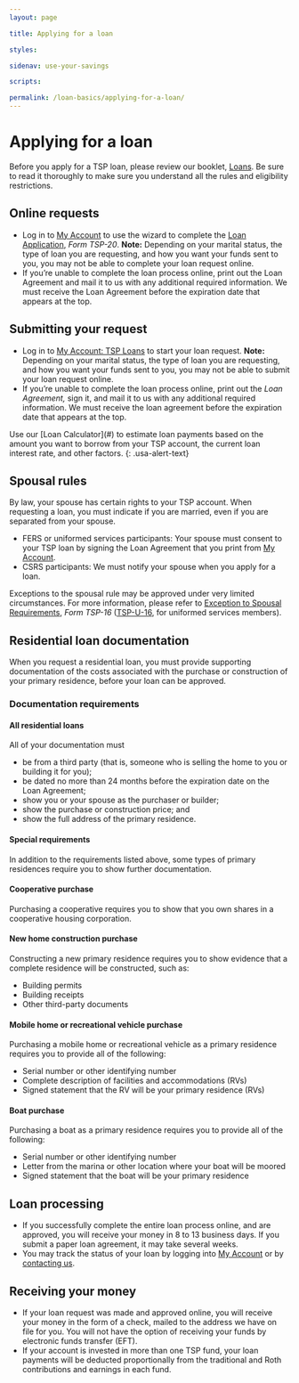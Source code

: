 ```yaml
---
layout: page

title: Applying for a loan

styles:

sidenav: use-your-savings

scripts:

permalink: /loan-basics/applying-for-a-loan/
---
```


# Applying for a loan
Before you apply for a TSP loan, please review our booklet, [Loans](#). Be sure to read it thoroughly to make sure you understand all the rules and eligibility restrictions.

## Online requests
+ Log in to [My Account](https://www.tsp.gov/tsp/loan.do?subaction=menu&amp;_name=loan) to use the wizard to complete the [Loan Application](), *Form TSP-20*. **Note:** Depending on your marital status, the type of loan you are requesting, and how you want your funds sent to you, you may not be able to complete your loan request online.
+ If you’re unable to complete the loan process online, print out the Loan Agreement and mail it to us with any additional required information. We must receive the Loan Agreement before the expiration date that appears at the top.


## Submitting your request
+ Log in to [My Account: TSP Loans](https://www.tsp.gov/tsp/login.html) to start your loan request. **Note:** Depending on your marital status, the type of loan you are requesting, and how you want your funds sent to you, you may not be able to submit your loan request online.
+ If you’re unable to complete the loan process online, print out the _Loan Agreement,_ sign it, and mail it to us with any additional required information. We must receive the loan agreement before the expiration date that appears at the top.

<div class="usa-alert usa-alert-info">
<div class="usa-alert-body" markdown="1">
Use our [Loan Calculator](#) to estimate loan payments based on the amount you want to borrow from your TSP account, the current loan interest rate, and other factors.
{: .usa-alert-text}
</div>
</div>

## Spousal rules
By law, your spouse has certain rights to your TSP account. When requesting a loan, you must indicate if you are married, even if you are separated from your spouse.
+ FERS or uniformed services participants: Your spouse must consent to your TSP loan by signing the Loan Agreement that you print from [My Account](https://www.tsp.gov/tsp/login.html).
+ CSRS participants: We must notify your spouse when you apply for a loan.

Exceptions to the spousal rule may be approved under very limited circumstances. For more information, please refer to [Exception to Spousal Requirements](#), _Form TSP-16_ ([TSP-U-16](#), for uniformed services members).

## Residential loan documentation
When you request a residential loan, you must provide supporting documentation of the costs associated with the purchase or construction of your primary residence, before your loan can be approved. 

### Documentation requirements
#### All residential loans

All of your documentation must
+ be from a third party (that is, someone who is selling the home to you or building it for you);
+ be dated no more than 24 months before the expiration date on the Loan Agreement;
+ show you or your spouse as the purchaser or builder;
+ show the purchase or construction price; and
+ show the full address of the primary residence.
#### Special requirements
In addition to the requirements listed above, some types of primary residences require you to show further documentation.
#### Cooperative purchase
Purchasing a cooperative requires you to show that you own shares in a cooperative housing corporation.
#### New home construction purchase
Constructing a new primary residence requires you to show evidence that a complete residence will be constructed, such as:
+ Building permits
+ Building receipts
+ Other third-party documents
#### Mobile home or recreational vehicle purchase
Purchasing a mobile home or recreational vehicle as a primary residence requires you to provide all of the following:
+ Serial number or other identifying number
+ Complete description of facilities and accommodations (RVs)
+ Signed statement that the RV will be your primary residence (RVs)
#### Boat purchase
Purchasing a boat as a primary residence requires you to provide all of the following:
+ Serial number or other identifying number
+ Letter from the marina or other location where your boat will be moored
+ Signed statement that the boat will be your primary residence
## Loan processing
+ If you successfully complete the entire loan process online, and are approved, you will receive your money in 8 to 13 business days. If you submit a paper loan agreement, it may take several weeks.
+ You may track the status of your loan by logging into [My Account](https://www.tsp.gov/tsp/login.html) or by [contacting us](#).
## Receiving your money

+ If your loan request was made and approved online, you will receive your money in the form of a check, mailed to the address we have on file for you. You will not have the option of receiving your funds by electronic funds transfer (EFT).
+ If your account is invested in more than one TSP fund, your loan payments will be deducted proportionally from the traditional and Roth contributions and earnings in each fund.
